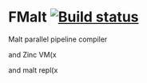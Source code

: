 # FMalt [![Build status](https://ci.appveyor.com/api/projects/status/ww57vjbdnyhhf2tf?svg=true)](https://ci.appveyor.com/project/Zhihang-Liu/fmalt-v9ct3)

Malt parallel pipeline compiler

and Zinc VM(x

and malt repl(x
